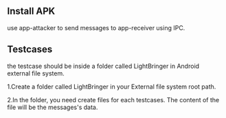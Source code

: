## Install APK

use app-attacker to send messages to app-receiver using IPC.

## Testcases

the testcase should be inside a folder called LightBringer in Android external file system.

1.Create a folder called LightBringer in your External file system root path.

2.In the folder, you need create files for each testcases. The content of the file will be the messages's data.
